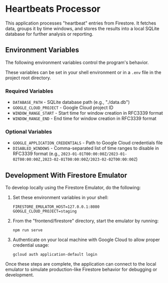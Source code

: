 # Heartbeats Processor

This application processes "heartbeat" entries from Firestore. It fetches data, groups it by time windows, and stores the results into a local SQLite database for further analysis or reporting.

## Environment Variables

The following environment variables control the program's behavior.

These variables can be set in your shell environment or in a `.env` file in the project root directory.

### Required Variables
* `DATABASE_PATH` - SQLite database path (e.g., "./data.db")
* `GOOGLE_CLOUD_PROJECT` - Google Cloud project ID
* `WINDOW_RANGE_START` - Start time for window creation in RFC3339 format
* `WINDOW_RANGE_END` - End time for window creation in RFC3339 format

### Optional Variables
* `GOOGLE_APPLICATION_CREDENTIALS` - Path to Google Cloud credentials file
* `DISABLED_WINDOWS` - Comma-separated list of time ranges to disable in RFC3339 format (e.g., `2023-01-01T00:00:00Z/2023-01-02T00:00:00Z,2023-02-01T00:00:00Z/2023-02-02T00:00:00Z`)

## Development With Firestore Emulator

To develop locally using the Firestore Emulator, do the following:

1. Set these environment variables in your shell:
   
   ```
   FIRESTORE_EMULATOR_HOST=127.0.0.1:8080
   GOOGLE_CLOUD_PROJECT=staging
   ```

2. From the "frontend/firestore" directory, start the emulator by running:
   
   ```
   npm run serve
   ```

3. Authenticate on your local machine with Google Cloud to allow proper credential usage:
   
   ```
   gcloud auth application-default login
   ```

Once these steps are complete, the application can connect to the local emulator to simulate production-like Firestore behavior for debugging or development.
